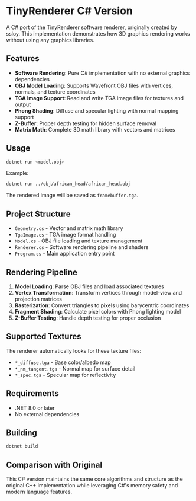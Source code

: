 # TinyRenderer C# Version

A C# port of the TinyRenderer software renderer, originally created by ssloy. This implementation demonstrates how 3D graphics rendering works without using any graphics libraries.

## Features

- **Software Rendering**: Pure C# implementation with no external graphics dependencies
- **OBJ Model Loading**: Supports Wavefront OBJ files with vertices, normals, and texture coordinates
- **TGA Image Support**: Read and write TGA image files for textures and output
- **Phong Shading**: Diffuse and specular lighting with normal mapping support
- **Z-Buffer**: Proper depth testing for hidden surface removal
- **Matrix Math**: Complete 3D math library with vectors and matrices

## Usage

```bash
dotnet run <model.obj>
```

Example:
```bash
dotnet run ../obj/african_head/african_head.obj
```

The rendered image will be saved as `framebuffer.tga`.

## Project Structure

- `Geometry.cs` - Vector and matrix math library
- `TgaImage.cs` - TGA image format handling
- `Model.cs` - OBJ file loading and texture management
- `Renderer.cs` - Software rendering pipeline and shaders
- `Program.cs` - Main application entry point

## Rendering Pipeline

1. **Model Loading**: Parse OBJ files and load associated textures
2. **Vertex Transformation**: Transform vertices through model-view and projection matrices
3. **Rasterization**: Convert triangles to pixels using barycentric coordinates
4. **Fragment Shading**: Calculate pixel colors with Phong lighting model
5. **Z-Buffer Testing**: Handle depth testing for proper occlusion

## Supported Textures

The renderer automatically looks for these texture files:
- `*_diffuse.tga` - Base color/albedo map
- `*_nm_tangent.tga` - Normal map for surface detail
- `*_spec.tga` - Specular map for reflectivity

## Requirements

- .NET 8.0 or later
- No external dependencies

## Building

```bash
dotnet build
```

## Comparison with Original

This C# version maintains the same core algorithms and structure as the original C++ implementation while leveraging C#'s memory safety and modern language features.
